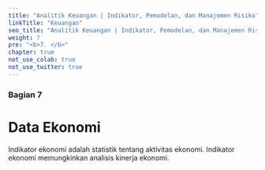 ```yaml
---
title: "Analitik Keuangan | Indikator, Pemodelan, dan Manajemen Risiko"
linkTitle: "Keuangan"
seo_title: "Analitik Keuangan | Indikator, Pemodelan, dan Manajemen Risiko"
weight: 7
pre: "<b>7. </b>"
chapter: true
not_use_colab: true
not_use_twitter: true
---
```

### Bagian 7

# Data Ekonomi

Indikator ekonomi adalah statistik tentang aktivitas ekonomi. Indikator ekonomi memungkinkan analisis kinerja ekonomi.